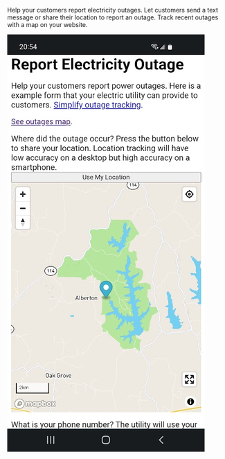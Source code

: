 Help your customers report electricity outages. Let customers send a text message or share their location to report an outage. Track recent outages with a map on your website.

[![Share your location to report a power outage](/images/simplify-outage-tracking-20220711.jpg)](https://youtube.com/shorts/5g782ny0zqo)
